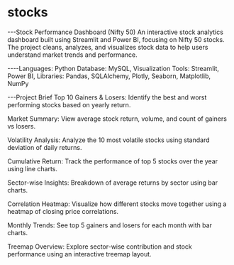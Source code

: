# stocks

---Stock Performance Dashboard (Nifty 50)
An interactive stock analytics dashboard built using Streamlit and Power BI, focusing on Nifty 50 stocks. The project cleans, analyzes, and visualizes stock data to help users understand market trends and performance.

----Languages: Python
Database: MySQL,
Visualization Tools: Streamlit, Power BI, 
Libraries: Pandas, SQLAlchemy, Plotly, Seaborn, Matplotlib, NumPy

---Project Brief
Top 10 Gainers & Losers: Identify the best and worst performing stocks based on yearly return.

Market Summary: View average stock return, volume, and count of gainers vs losers.

Volatility Analysis: Analyze the 10 most volatile stocks using standard deviation of daily returns.

Cumulative Return: Track the performance of top 5 stocks over the year using line charts.

Sector-wise Insights: Breakdown of average returns by sector using bar charts.

Correlation Heatmap: Visualize how different stocks move together using a heatmap of closing price correlations.

Monthly Trends: See top 5 gainers and losers for each month with bar charts.

Treemap Overview: Explore sector-wise contribution and stock performance using an interactive treemap layout.

